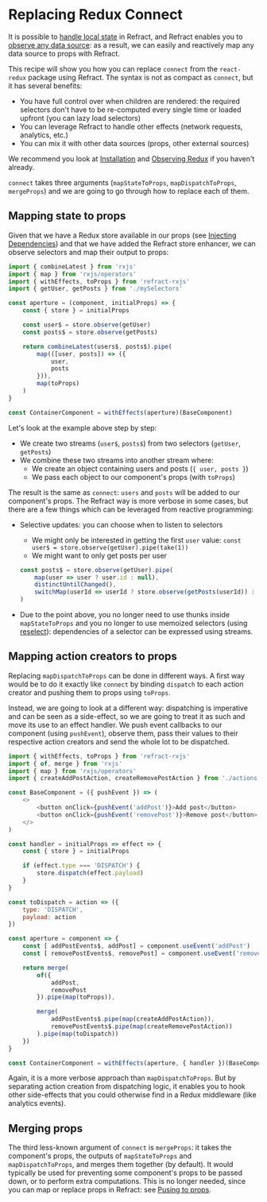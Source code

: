 # Replacing Redux Connect

It is possible to [handle local state](./handling-state.md) in Refract, and Refract enables you to [observe any data source](../usage/observing-anything.md): as a result, we can easily and reactively map any data source to props with Refract.

This recipe will show you how you can replace `connect` from the `react-redux` package using Refract. The syntax is not as compact as `connect`, but it has several benefits:

*   You have full control over when children are rendered: the required selectors don't have to be re-computed every single time or loaded upfront (you can lazy load selectors)
*   You can leverage Refract to handle other effects (network requests, analytics, etc.)
*   You can mix it with other data sources (props, other external sources)

We recommend you look at [Installation](../usage/installation.md) and [Observing Redux](../usage/observing-redux.md) if you haven't already.

`connect` takes three arguments (`mapStateToProps`, `mapDispatchToProps`, `mergeProps`) and we are going to go through how to replace each of them.

## Mapping state to props

Given that we have a Redux store available in our props (see [Injecting Dependencies](../usage/injecting-dependencies.md)) and that we have added the Refract store enhancer, we can observe selectors and map their output to props:

```js
import { combineLatest } from 'rxjs'
import { map } from 'rxjs/operators'
import { withEffects, toProps } from 'refract-rxjs'
import { getUser, getPosts } from './mySelectors'

const aperture = (component, initialProps) => {
    const { store } = initialProps

    const user$ = store.observe(getUser)
    const posts$ = store.observe(getPosts)

    return combineLatest(users$, posts$).pipe(
        map(([user, posts]) => ({
            user,
            posts
        })),
        map(toProps)
    )
}

const ContainerComponent = withEffects(aperture)(BaseComponent)
```

Let's look at the example above step by step:

*   We create two streams (`user$`, `posts$`) from two selectors (`getUser`, `getPosts`)
*   We combine these two streams into another stream where:
    *   We create an object containing users and posts (`{ user, posts }`)
    *   We pass each object to our component's props (with `toProps`)

The result is the same as `connect`: `users` and `posts` will be added to our component's props. The Refract way is more verbose in some cases, but there are a few things which can be leveraged from reactive programming:

*   Selective updates: you can choose when to listen to selectors
    *   We might only be interested in getting the first `user` value: `const user$ = store.observe(getUser).pipe(take(1))`
    *   We might want to only get posts per user


    ```js
    const posts$ = store.observe(getUser).pipe(
        map(user => user ? user.id : null),
        distinctUntilChanged(),
        switchMap(userId => userId ? store.observe(getPosts(userId)) : empty())
    )
    ```

*   Due to the point above, you no longer need to use thunks inside `mapStateToProps` and you no longer to use memoized selectors (using [reselect](https://github.com/reduxjs/reselect)): dependencies of a selector can be expressed using streams.

## Mapping action creators to props

Replacing `mapDispatchToProps` can be done in different ways. A first way would be to do it exactly like `connect` by binding `dispatch` to each action creator and pushing them to props using `toProps`.

Instead, we are going to look at a different way: dispatching is imperative and can be seen as a side-effect, so we are going to treat it as such and move its use to an effect handler. We push event callbacks to our component (using `pushEvent`), observe them, pass their values to their respective action creators and send the whole lot to be dispatched.

```js
import { withEffects, toProps } from 'refract-rxjs'
import { of, merge } from 'rxjs'
import { map } from 'rxjs/operators'
import { createAddPostAction, createRemovePostAction } from './actions'

const BaseComponent = ({ pushEvent }) => (
    <>
        <button onClick={pushEvent('addPost')}>Add post</button>
        <button onClick={pushEvent('removePost')}>Remove post</button>
    </>
)

const handler = initialProps => effect => {
    const { store } = initialProps

    if (effect.type === 'DISPATCH') {
        store.dispatch(effect.payload)
    }
}

const toDispatch = action => ({
    type: 'DISPATCH',
    payload: action
})

const aperture = component => {
    const [ addPostEvents$, addPost] = component.useEvent('addPost')
    const [ removePostEvents$, removePost] = component.useEvent('removePost')

    return merge(
        of({
            addPost,
            removePost
        }).pipe(map(toProps)),

        merge(
            addPostEvents$.pipe(map(createAddPostAction)),
            removePostEvents$.pipe(map(createRemovePostAction))
        ).pipe(map(toDispatch))
    })
}

const ContainerComponent = withEffects(aperture, { handler })(BaseComponent)
```

Again, it is a more verbose approach than `mapDispatchToProps`. But by separating action creation from dispatching logic, it enables you to hook other side-effects that you could otherwise find in a Redux middleware (like analytics events).

## Merging props

The third less-known argument of `connect` is `mergeProps`: it takes the component's props, the outputs of `mapStateToProps` and `mapDispatchToProps`, and merges them together (by default). It would typically be used for preventing some component's props to be passed down, or to perform extra computations. This is no longer needed, since you can map or replace props in Refract: see [Pusing to props](../usage/pushing-to-props.md).
